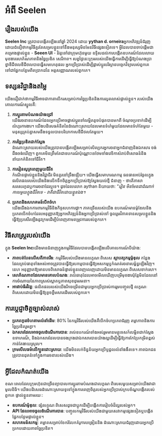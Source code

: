 # អំពី Seelen

## រឿងរបស់យើង

**Seelen Inc** ត្រូវបានបង្កើតឡើងនៅឆ្នាំ 2024 ដោយ **yythan d. orneira**អ្នកអភិវឌ្ឍន៍ជំរុញ
ដោយជំនឿថាកម្មវិធីគួរតែសម្របខ្លួនទៅនឹងមនុស្សមិនមែនវិធីផ្សេងទៀតទេ។
អ្វីដែលបានចាប់ផ្តើមជាគម្រោងផ្ទាល់ខ្លួន - **Seeen UI** - វិវត្តទៅជាក្រុមហ៊ុនមួយ
ឧទ្ទិសដល់ការបង្កើតឧបករណ៍ដែលលាយមុខងារសោភ័ណភាពនិងច្នៃប្រឌិត សេរីភាព។
សព្វថ្ងៃនេះក្រុមរបស់យើងធ្វើការដើម្បីធ្វើឱ្យបំណងប្រាថ្នាឌីជីថលឌីជីថលបានធ្វើសមហេតុផល
អ្នកប្រើប្រាស់ដើម្បីផ្លាស់ប្តូរបរិស្ថានបច្ចេកវិទ្យារបស់ពួកគេទៅជាផ្នែកបន្ថែមពិតប្រាកដនៃ
អត្តសញ្ញាណរបស់ពួកគេ។

## ទស្សនវិជ្ជានិងតម្លៃ

យើងជឿជាក់ថាកម្មវិធីអាចជាកាតាលីករសម្រាប់ការច្នៃប្រឌិតនិងការលូតលាស់ផ្ទាល់ខ្លួន។ របស់យើង គោលការណ៍ស្នូលគឺ:

1. **ការប្តូរតាមបំណងយ៉ាងជ្រៅ**\
   យើងរចនាឧបករណ៍ដែលអ្នកប្រើអាចផ្លាស់ប្តូរទៅលម្អិតតូចបំផុតបានមកពី ចំណុចប្រទាក់ដើម្បីលំហូរការងារ។
   យើងបដិសេធគំនិតនៃដំណោះស្រាយដែលមានទំហំមួយដែលមានទំហំតែមួយ \-
   មនុស្សគ្រប់គ្នាសមនឹងទទួលបានបរិយាកាសឌីជីថលតែមួយ។

2. **ការច្នៃប្រឌិតជាក់ស្តែង**\
   ដំណោះស្រាយរបស់យើងត្រូវបានបង្កើតឡើងសម្រាប់សិល្បករអ្នករចនាអ្នកជំនាញនិងឯកសារ ចង់ដឹងចង់ឃើញ។
   ពួកគេមិនត្រឹមតែជាឧបករណ៍ប៉ុណ្ណោះទេថែមទាំងវេទិកាសំរាប់ពិសោធន៍និង នាំយកគំនិតទៅជីវិត។

3. **ការរៀនសូត្រពេញមួយជីវិត**\
   កំណើនផ្ទាល់ខ្លួននិងវិជ្ជាជីវៈមិនគួរនៅទ្រឹងឡើយ។ យើងធ្វើសមាហរណកម្ម
   ធនធានអប់រំចូលក្នុងផលិតផលរបស់យើងនិងលើកទឹកចិត្តអ្នកប្រើប្រាស់ឱ្យស្វែងយល់ថ្មី ជំនាញ -
   ថាតើភាសាសរសេរកូដឬការរចនាដែរឬទេ។ ដូចដែលលោក aythan និយាយថា: _"រៀន
   មិនមែនជាដំណាក់កាលមួយក្នុងជីវិតទេ - វាគឺជាជីវិតដោយខ្លួនឯង។_

4. **ប្រភពនិងសហគមន៍បើកចំហ**\
   យើងជើងឯកការពារកម្មវិធីនិងកិច្ចសហការថ្លា។ ភាគច្រើនរបស់យើង
   ឧបករណ៍មានម៉ូឌែលនិងប្រភពបើកចំហដែលអនុញ្ញាតឱ្យអ្នកអភិវឌ្ឍន៍និងអ្នកប្រើប្រាស់ទៅ
   ចូលរួមវិភាគទានសម្របខ្លួននិងធ្វើឱ្យប្រសើរឡើងនូវក្រមដើម្បីបំពេញតាមតម្រូវការរបស់ពួកគេ។

## វិធីសាស្រ្តរបស់យើង

ក្នុង **Seelen Inc**យើងមានជំនាញក្នុងកម្មវិធីដែលបានបង្កើតឡើងលើគោលការណ៍បីយ៉ាង:

- **ភាពបត់បែនលើសពីភាពរឹង**: កម្មវិធីរបស់យើងមានលក្ខណៈពិសេស **ស្ថាបត្យកម្មម៉ូឌុល**
  កន្លែងដែលគ្រប់ធាតុទាំងអស់អាចត្រូវបានធ្វើឱ្យសកម្មបានធ្វើឱ្យអសកម្មឬកំណត់រចនាសម្ព័ន្ធឡើងវិញ។ នេហ
  អនុញ្ញាតឱ្យមានបទពិសោធន៍ផ្ទាល់ខ្លួនពេញលេញដោយមិនមានលក្ខណៈពិសេសចាក់សោ។
- **សោភ័ណភាពដែលមានគោលបំណង**: រាល់ធាតុដែលអាចមើលឃើញបម្រើមុខងារប៉ុន្តែមិនដែលនៅ
  ការចំណាយនៃភាពស្រស់ស្អាតឬភាពសុខដុមរមនា។
- **អាដាប់ធ័រវិវត្ត**: ផលិតផលរបស់យើងរីកចម្រើនជាមួយអ្នកប្រើប្រាស់ការរួមបញ្ចូលថ្មី
  លក្ខណៈពិសេសដោយមិនធ្វើឱ្យខូចខ្លឹមសារដើមរបស់ពួកគេ។

## ការប្តេជ្ញាចិត្តច្បាស់លាស់

- **ប្រភពកូដចំហតាមលំនាំដើម**: 80% នៃកម្មវិធីរបស់យើងគឺបើកចំហប្រភពជំរុញ
  តម្លាភាពនិងការច្នៃប្រឌិតរួមគ្នា។
- **ឯកសារដែលអាចចូលដំណើរការបាន**: រាល់ឧបករណ៍ទាំងអស់រួមមានមគ្គុទេសក៍លម្អិតជាក់ស្តែង ឧទាហរណ៏,
  និងឯកសារដែលបានចងក្រងជាឯកសារបានយ៉ាងល្អដើម្បីធ្វើឱ្យការកែប្រែកម្រិតខ្ពស់កាន់តែងាយស្រួល។
- **ក្រមសីលធម៌លើក្បួនដោះស្រាយ**: យើងមិនលក់ទិន្នន័យអ្នកប្រើឬជួលលំនាំងងឹតទេ។
  ភាពឯកជនត្រូវបានដុតនំទៅក្នុងការរចនារបស់យើង។

## អ្វីដែលកំណត់យើង

ខណៈពេលដែលក្រុមហ៊ុនជាច្រើនព្យាបាលការប្តូរតាមបំណងជាលក្ខណៈពិសេសមួយសម្រាប់យើងវាជា មូលនិធិ។
យើងបដិសេធដំណោះស្រាយទូទៅក្នុងការពេញចិត្តរបស់អ្នកប្រើប្រាស់ក្របខ័ណ្ឌបង្កើតរបស់ពួកគេ ផ្ទាល់ខ្លួនតាមរយៈ:

- **ឧបករណ៍ម៉ូឌុល**: ផ្សំលក្ខណៈពិសេសដូចជាប្លុកដើម្បីបង្កើតការរៀបចំដ៏ល្អរបស់អ្នក។
- **API ដែលអាចចូលដំណើរការបាន**: បញ្ចូលកម្មវិធីរបស់យើងជាមួយសេវាកម្មផ្សេងទៀតឬបង្កើត
  ផ្នែកបន្ថែមផ្ទាល់ខ្លួន។
- **សហគមន៍សកម្ម**: គម្លាតសម្រាប់ចែករំលែកគំរូការបង្រៀននិង
  ដំណោះស្រាយជំរុញដោយអ្នកប្រើប្រកបដោយភាពច្នៃប្រឌិត។
